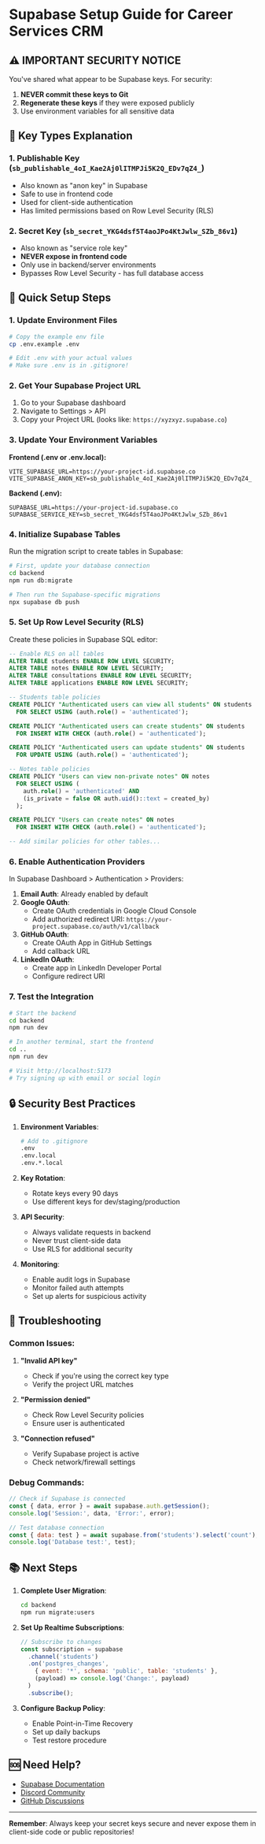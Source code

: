 # Supabase Setup Guide for Career Services CRM

## ⚠️ IMPORTANT SECURITY NOTICE

You've shared what appear to be Supabase keys. For security:
1. **NEVER commit these keys to Git**
2. **Regenerate these keys** if they were exposed publicly
3. Use environment variables for all sensitive data

## 🔐 Key Types Explanation

### 1. **Publishable Key** (`sb_publishable_4oI_Kae2Aj0lITMPJi5K2Q_EDv7qZ4_`)
- Also known as "anon key" in Supabase
- Safe to use in frontend code
- Used for client-side authentication
- Has limited permissions based on Row Level Security (RLS)

### 2. **Secret Key** (`sb_secret_YKG4dsf5T4aoJPo4KtJwlw_SZb_86v1`)
- Also known as "service role key"
- **NEVER expose in frontend code**
- Only use in backend/server environments
- Bypasses Row Level Security - has full database access

## 🚀 Quick Setup Steps

### 1. Update Environment Files

```bash
# Copy the example env file
cp .env.example .env

# Edit .env with your actual values
# Make sure .env is in .gitignore!
```

### 2. Get Your Supabase Project URL

1. Go to your Supabase dashboard
2. Navigate to Settings > API
3. Copy your Project URL (looks like: `https://xyzxyz.supabase.co`)

### 3. Update Your Environment Variables

**Frontend (.env or .env.local):**
```env
VITE_SUPABASE_URL=https://your-project-id.supabase.co
VITE_SUPABASE_ANON_KEY=sb_publishable_4oI_Kae2Aj0lITMPJi5K2Q_EDv7qZ4_
```

**Backend (.env):**
```env
SUPABASE_URL=https://your-project-id.supabase.co
SUPABASE_SERVICE_KEY=sb_secret_YKG4dsf5T4aoJPo4KtJwlw_SZb_86v1
```

### 4. Initialize Supabase Tables

Run the migration script to create tables in Supabase:

```bash
# First, update your database connection
cd backend
npm run db:migrate

# Then run the Supabase-specific migrations
npx supabase db push
```

### 5. Set Up Row Level Security (RLS)

Create these policies in Supabase SQL editor:

```sql
-- Enable RLS on all tables
ALTER TABLE students ENABLE ROW LEVEL SECURITY;
ALTER TABLE notes ENABLE ROW LEVEL SECURITY;
ALTER TABLE consultations ENABLE ROW LEVEL SECURITY;
ALTER TABLE applications ENABLE ROW LEVEL SECURITY;

-- Students table policies
CREATE POLICY "Authenticated users can view all students" ON students
  FOR SELECT USING (auth.role() = 'authenticated');

CREATE POLICY "Authenticated users can create students" ON students
  FOR INSERT WITH CHECK (auth.role() = 'authenticated');

CREATE POLICY "Authenticated users can update students" ON students
  FOR UPDATE USING (auth.role() = 'authenticated');

-- Notes table policies
CREATE POLICY "Users can view non-private notes" ON notes
  FOR SELECT USING (
    auth.role() = 'authenticated' AND 
    (is_private = false OR auth.uid()::text = created_by)
  );

CREATE POLICY "Users can create notes" ON notes
  FOR INSERT WITH CHECK (auth.role() = 'authenticated');

-- Add similar policies for other tables...
```

### 6. Enable Authentication Providers

In Supabase Dashboard > Authentication > Providers:

1. **Email Auth**: Already enabled by default
2. **Google OAuth**:
   - Create OAuth credentials in Google Cloud Console
   - Add authorized redirect URI: `https://your-project.supabase.co/auth/v1/callback`
3. **GitHub OAuth**:
   - Create OAuth App in GitHub Settings
   - Add callback URL
4. **LinkedIn OAuth**:
   - Create app in LinkedIn Developer Portal
   - Configure redirect URI

### 7. Test the Integration

```bash
# Start the backend
cd backend
npm run dev

# In another terminal, start the frontend
cd ..
npm run dev

# Visit http://localhost:5173
# Try signing up with email or social login
```

## 🔒 Security Best Practices

1. **Environment Variables**:
   ```bash
   # Add to .gitignore
   .env
   .env.local
   .env.*.local
   ```

2. **Key Rotation**:
   - Rotate keys every 90 days
   - Use different keys for dev/staging/production

3. **API Security**:
   - Always validate requests in backend
   - Never trust client-side data
   - Use RLS for additional security

4. **Monitoring**:
   - Enable audit logs in Supabase
   - Monitor failed auth attempts
   - Set up alerts for suspicious activity

## 🐛 Troubleshooting

### Common Issues:

1. **"Invalid API key"**
   - Check if you're using the correct key type
   - Verify the project URL matches

2. **"Permission denied"**
   - Check Row Level Security policies
   - Ensure user is authenticated

3. **"Connection refused"**
   - Verify Supabase project is active
   - Check network/firewall settings

### Debug Commands:

```javascript
// Check if Supabase is connected
const { data, error } = await supabase.auth.getSession();
console.log('Session:', data, 'Error:', error);

// Test database connection
const { data: test } = await supabase.from('students').select('count');
console.log('Database test:', test);
```

## 📚 Next Steps

1. **Complete User Migration**:
   ```bash
   cd backend
   npm run migrate:users
   ```

2. **Set Up Realtime Subscriptions**:
   ```javascript
   // Subscribe to changes
   const subscription = supabase
     .channel('students')
     .on('postgres_changes', 
       { event: '*', schema: 'public', table: 'students' },
       (payload) => console.log('Change:', payload)
     )
     .subscribe();
   ```

3. **Configure Backup Policy**:
   - Enable Point-in-Time Recovery
   - Set up daily backups
   - Test restore procedure

## 🆘 Need Help?

- [Supabase Documentation](https://supabase.com/docs)
- [Discord Community](https://discord.supabase.com)
- [GitHub Discussions](https://github.com/supabase/supabase/discussions)

---

**Remember**: Always keep your secret keys secure and never expose them in client-side code or public repositories!